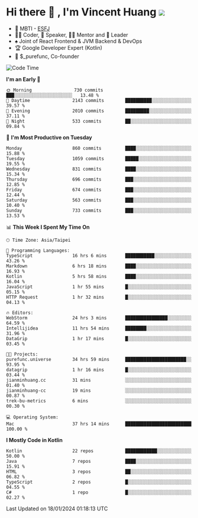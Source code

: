 # Hi there 👋 , I'm Vincent Huang ![](https://komarev.com/ghpvc/?username=Jian-Min-Huang)
- 👀 MBTI - [ESFJ](https://www.16personalities.com/esfj-personality)
- 👨‍💻 Coder, 🎤 Speaker, 👨‍🏫 Mentor and 🚀 Leader
- ♠️ Joint of React Frontend & JVM Backend & DevOps
- 🏆 Google Developer Expert (Kotlin)
- 💼 $_purefunc, Co-founder

<!--START_SECTION:waka-->
![Code Time](http://img.shields.io/badge/Code%20Time-3%2C274%20hrs%2044%20mins-blue)

**I'm an Early 🐤** 

```text
🌞 Morning                730 commits         ███░░░░░░░░░░░░░░░░░░░░░░   13.48 % 
🌆 Daytime                2143 commits        ██████████░░░░░░░░░░░░░░░   39.57 % 
🌃 Evening                2010 commits        █████████░░░░░░░░░░░░░░░░   37.11 % 
🌙 Night                  533 commits         ██░░░░░░░░░░░░░░░░░░░░░░░   09.84 % 
```
📅 **I'm Most Productive on Tuesday** 

```text
Monday                   860 commits         ████░░░░░░░░░░░░░░░░░░░░░   15.88 % 
Tuesday                  1059 commits        █████░░░░░░░░░░░░░░░░░░░░   19.55 % 
Wednesday                831 commits         ████░░░░░░░░░░░░░░░░░░░░░   15.34 % 
Thursday                 696 commits         ███░░░░░░░░░░░░░░░░░░░░░░   12.85 % 
Friday                   674 commits         ███░░░░░░░░░░░░░░░░░░░░░░   12.44 % 
Saturday                 563 commits         ███░░░░░░░░░░░░░░░░░░░░░░   10.40 % 
Sunday                   733 commits         ███░░░░░░░░░░░░░░░░░░░░░░   13.53 % 
```


📊 **This Week I Spent My Time On** 

```text
🕑︎ Time Zone: Asia/Taipei

💬 Programming Languages: 
TypeScript               16 hrs 6 mins       ███████████░░░░░░░░░░░░░░   43.26 % 
Markdown                 6 hrs 18 mins       ████░░░░░░░░░░░░░░░░░░░░░   16.93 % 
Kotlin                   5 hrs 58 mins       ████░░░░░░░░░░░░░░░░░░░░░   16.04 % 
JavaScript               1 hr 55 mins        █░░░░░░░░░░░░░░░░░░░░░░░░   05.15 % 
HTTP Request             1 hr 32 mins        █░░░░░░░░░░░░░░░░░░░░░░░░   04.13 % 

🔥 Editors: 
WebStorm                 24 hrs 3 mins       ████████████████░░░░░░░░░   64.59 % 
Intellijidea             11 hrs 54 mins      ████████░░░░░░░░░░░░░░░░░   31.96 % 
DataGrip                 1 hr 17 mins        █░░░░░░░░░░░░░░░░░░░░░░░░   03.45 % 

🐱‍💻 Projects: 
purefunc.universe        34 hrs 59 mins      ███████████████████████░░   93.95 % 
datagrip                 1 hr 16 mins        █░░░░░░░░░░░░░░░░░░░░░░░░   03.44 % 
jianminhuang.cc          31 mins             ░░░░░░░░░░░░░░░░░░░░░░░░░   01.40 % 
jianminhuang-cc          19 mins             ░░░░░░░░░░░░░░░░░░░░░░░░░   00.87 % 
trek-bu-metrics          6 mins              ░░░░░░░░░░░░░░░░░░░░░░░░░   00.30 % 

💻 Operating System: 
Mac                      37 hrs 14 mins      █████████████████████████   100.00 % 
```

**I Mostly Code in Kotlin** 

```text
Kotlin                   22 repos            ████████████░░░░░░░░░░░░░   50.00 % 
Java                     7 repos             ████░░░░░░░░░░░░░░░░░░░░░   15.91 % 
HTML                     3 repos             ██░░░░░░░░░░░░░░░░░░░░░░░   06.82 % 
TypeScript               2 repos             █░░░░░░░░░░░░░░░░░░░░░░░░   04.55 % 
C#                       1 repo              █░░░░░░░░░░░░░░░░░░░░░░░░   02.27 % 
```




 Last Updated on 18/01/2024 01:18:13 UTC
<!--END_SECTION:waka-->
